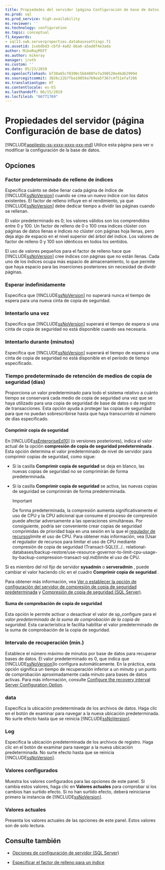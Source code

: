 ```yaml
---
title: Propiedades del servidor (página Configuración de base de datos) | Microsoft Docs
ms.prod: sql
ms.prod_service: high-availability
ms.reviewer: ''
ms.technology: configuration
ms.topic: conceptual
f1_keywords:
- sql13.swb.serverproperties.databasesettings.f1
ms.assetid: 1cebdbd3-cbfd-4a02-bba6-a5addf4e3ada
author: MikeRayMSFT
ms.author: mikeray
manager: jroth
ms.custom: ''
ms.date: 05/23/2019
ms.openlocfilehash: bf30a65cf0390c5b8400fe7a390520e4bdb29994
ms.sourcegitcommit: 3026c22b7fba19059a769ea5f367c4f51efaf286
ms.translationtype: HT
ms.contentlocale: es-ES
ms.lasthandoff: 06/15/2019
ms.locfileid: "66771769"
---
```

# <a name="server-properties---database-settings-page"></a>Propiedades del servidor (página Configuración de base de datos)

[!INCLUDE[appliesto-ss-xxxx-xxxx-xxx-md](../../includes/appliesto-ss-xxxx-xxxx-xxx-md.md)]
  Utilice esta página para ver o modificar la configuración de la base de datos.  
  
## <a name="options"></a>Opciones

### <a name="default-index-fill-factor"></a>Factor predeterminado de relleno de índices

Especifica cuánto se debe llenar cada página de índice de [!INCLUDE[ssNoVersion](../../includes/ssnoversion-md.md)] cuando se crea un nuevo índice con los datos existentes. El factor de relleno influye en el rendimiento, ya que [!INCLUDE[ssNoVersion](../../includes/ssnoversion-md.md)] debe dedicar tiempo a dividir las páginas cuando se rellenan.
  
El valor predeterminado es 0; los valores válidos son los comprendidos entre 0 y 100. Un factor de relleno de 0 o 100 crea índices clúster con páginas de datos llenas e índices no clúster con páginas hoja llenas, pero deja algo de espacio en el nivel superior del árbol del índice. Los valores de factor de relleno 0 y 100 son idénticos en todos los sentidos.
  
El uso de valores pequeños para el factor de relleno hace que [!INCLUDE[ssNoVersion](../../includes/ssnoversion-md.md)] cree índices con páginas que no están llenas. Cada uno de los índices ocupa más espacio de almacenamiento, lo que permite que haya espacio para las inserciones posteriores sin necesidad de dividir páginas.
  
### <a name="wait-indefinitely"></a>Esperar indefinidamente

Especifica que [!INCLUDE[ssNoVersion](../../includes/ssnoversion-md.md)] no superará nunca el tiempo de espera para una nueva cinta de copia de seguridad.  

### <a name="try-once"></a>Intentarlo una vez

Especifica que [!INCLUDE[ssNoVersion](../../includes/ssnoversion-md.md)] superará el tiempo de espera si una cinta de copia de seguridad no está disponible cuando sea necesaria.

### <a name="try-for-minutes"></a>Intentarlo durante (minutos)

Especifica que [!INCLUDE[ssNoVersion](../../includes/ssnoversion-md.md)] superará el tiempo de espera si una cinta de copia de seguridad no está disponible en el período de tiempo especificado.  

### <a name="default-backup-media-retention-in-days"></a>Tiempo predeterminado de retención de medios de copia de seguridad (días)

Proporciona un valor predeterminado para todo el sistema relativo a cuánto tiempo se conservará cada medio de copia de seguridad una vez que se haya utilizado para una copia de seguridad de base de datos o de registro de transacciones. Esta opción ayuda a proteger las copias de seguridad para que no puedan sobrescribirse hasta que haya transcurrido el número de días especificado.  

#### <a name="compress-backup"></a>Comprimir copia de seguridad

En [!INCLUDE[ssEnterpriseEd10](../../includes/ssenterpriseed10-md.md)] (o versiones posteriores), indica el valor actual de la opción **compresión de copia de seguridad predeterminada** . Esta opción determina el valor predeterminado de nivel de servidor para comprimir copias de seguridad, como sigue:

- Si la casilla **Comprimir copia de seguridad** se deja en blanco, las nuevas copias de seguridad no se comprimirán de forma predeterminada.

- Si la casilla **Comprimir copia de seguridad** se activa, las nuevas copias de seguridad se comprimirán de forma predeterminada.
  
    > [!IMPORTANT]
    >  De forma predeterminada, la compresión aumenta significativamente el uso de CPU y la CPU adicional que consume el proceso de compresión puede afectar adversamente a las operaciones simultáneas. Por consiguiente, podría ser conveniente crear copias de seguridad comprimidas de prioridad baja en una sesión en la que el [regulador de recursos](../../relational-databases/resource-governor/resource-governor.md)limite el uso de CPU. Para obtener más información, vea [Usar el regulador de recursos para limitar el uso de CPU mediante compresión de copia de seguridad &#40;Transact-SQL&#41;](../.. relational-databases/backup-restore/use-resource-governor-to-limit-cpu-usage-by-backup-compression-transact-sql.md)limite el uso de CPU.
  
Si es miembro del rol fijo de servidor **sysadmin** o **serveradmin** , puede cambiar el valor haciendo clic en el cuadro **Comprimir copia de seguridad** .  
  
Para obtener más información, vea [Ver o establecer la opción de configuración del servidor de compresión de copia de seguridad predeterminada](../../database-engine/configure-windows/view-or-configure-the-backup-compression-default-server-configuration-option.md) y [Compresión de copia de seguridad &#40;SQL Server&#41;](../../relational-databases/backup-restore/backup-compression-sql-server.md).  

#### <a name="backup-checksum"></a>Suma de comprobación de copia de seguridad

Esta opción le permite activar o desactivar el valor de sp_configure para el *valor predeterminado de la suma de comprobación de la copia de seguridad*. Esta característica le facilita habilitar el valor predeterminado de la suma de comprobación de la copia de seguridad.

### <a name="recovery-interval-minutes"></a>Intervalo de recuperación (min.)

Establece el número máximo de minutos por base de datos para recuperar bases de datos. El valor predeterminado es 0, que indica que [!INCLUDE[ssNoVersion](../../includes/ssnoversion-md.md)]lo configura automáticamente. En la práctica, esta opción significa un tiempo de recuperación inferior a un minuto y un punto de comprobación aproximadamente cada minuto para bases de datos activas. Para más información, consulte [Configure the recovery interval Server Configuration Option](../../database-engine/configure-windows/configure-the-recovery-interval-server-configuration-option.md).  
  
### <a name="data"></a>data

Especifica la ubicación predeterminada de los archivos de datos. Haga clic en el botón de examinar para navegar a la nueva ubicación predeterminada. No surte efecto hasta que se reinicia [!INCLUDE[ssNoVersion](../../includes/ssnoversion-md.md)].  
  
### <a name="log"></a>Log
  
Especifica la ubicación predeterminada de los archivos de registro. Haga clic en el botón de examinar para navegar a la nueva ubicación predeterminada. No surte efecto hasta que se reinicia [!INCLUDE[ssNoVersion](../../includes/ssnoversion-md.md)].  
  
### <a name="configured-values"></a>Valores configurados

Muestra los valores configurados para las opciones de este panel. Si cambia estos valores, haga clic en **Valores actuales** para comprobar si los cambios han surtido efecto. Si no han surtido efecto, deberá reiniciarse primero la instancia de [!INCLUDE[ssNoVersion](../../includes/ssnoversion-md.md)].  
  
### <a name="running-values"></a>Valores actuales

Presenta los valores actuales de las opciones de este panel. Estos valores son de solo lectura.  
  
## <a name="see-also"></a>Consulte también

- [Opciones de configuración de servidor &#40;SQL Server&#41;](../../database-engine/configure-windows/server-configuration-options-sql-server.md)

- [Especificar el factor de relleno para un índice](../../relational-databases/indexes/specify-fill-factor-for-an-index.md)